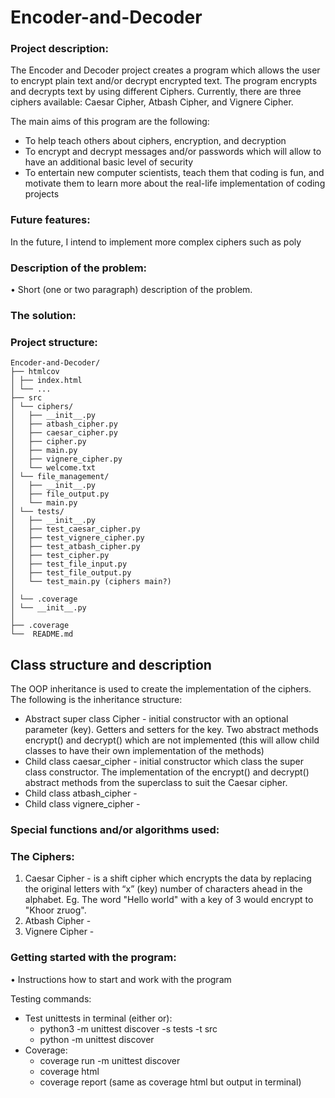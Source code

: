 # Encoder-and-Decoder
### Project description:
The Encoder and Decoder project creates a program which allows the user to encrypt plain text and/or 
decrypt encrypted text. The program encrypts and decrypts text by using different Ciphers. 
Currently, there are three ciphers available: Caesar Cipher, Atbash Cipher, and Vignere Cipher.

The main aims of this program are the following:
* To help teach others about ciphers, encryption, and decryption
* To encrypt and decrypt messages and/or passwords which will allow to have an additional basic 
level of security
* To entertain new computer scientists, teach them that coding is fun, and motivate them to learn 
more about the real-life implementation of coding projects

### Future features:
In the future, I intend to implement more complex ciphers such as poly


### Description of the problem:
•	Short (one or two paragraph) description of the problem.

### The solution:


### Project structure:
```
Encoder-and-Decoder/
├── htmlcov
│ ├── index.html
│ └── ...
├── src
│ └── ciphers/
│   ├── __init__.py
│   ├── atbash_cipher.py
│   ├── caesar_cipher.py
│   ├── cipher.py
│   ├── main.py
│   ├── vignere_cipher.py
│   └── welcome.txt
│ └── file_management/
│   ├── __init__.py
│   ├── file_output.py
│   └── main.py
│ └── tests/
│   ├── __init__.py
│   ├── test_caesar_cipher.py
│   ├── test_vignere_cipher.py
│   ├── test_atbash_cipher.py
│   ├── test_cipher.py
│   ├── test_file_input.py
│   ├── test_file_output.py
│   └── test_main.py (ciphers main?)
│
│ └── .coverage
│ └── __init__.py
│
├── .coverage
└──  README.md
```

## Class structure and  description
The OOP inheritance is used to create the implementation of the ciphers. The following is the inheritance structure:
- Abstract super class Cipher - initial constructor with an optional parameter (key). Getters and setters for the key.
Two abstract methods encrypt() and decrypt() which are not implemented (this will allow child classes to have their own 
implementation of the methods)
- Child class caesar_cipher - initial constructor which class the super class constructor. The implementation of the
encrypt() and decrypt() abstract methods from the superclass to suit the Caesar cipher. 
- Child class atbash_cipher - 
- Child class vignere_cipher - 

### Special functions and/or algorithms used:
### The Ciphers:
1. Caesar Cipher - is a shift cipher which encrypts the data by replacing the original letters 
with “x” (key) number of characters ahead in the alphabet. Eg. The word "Hello world" with a key of 3
would encrypt to "Khoor zruog". 
2. Atbash Cipher - 
3. Vignere Cipher - 

### Getting started with the program:
•	Instructions how to start and work with the program


Testing commands:
- Test unittests in terminal (either or): 
  - python3 -m unittest discover -s tests -t src
  - python -m unittest discover
- Coverage:
  - coverage run -m unittest discover
  - coverage html
  - coverage report (same as coverage html but output in terminal)


